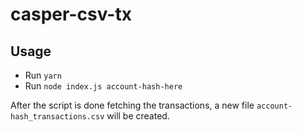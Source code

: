 # casper-csv-tx

## Usage
- Run `yarn`
- Run `node index.js account-hash-here`

After the script is done fetching the transactions, a new file `account-hash_transactions.csv` will be created.
